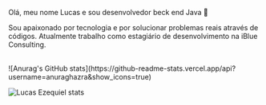 Olá, meu nome Lucas e sou desenvolvedor beck end Java 👋

Sou apaixonado por tecnologia e por solucionar problemas reais através de códigos. Atualmente trabalho como estagiário de desenvolvimento na iBlue Consulting. 

<br>
![Anurag's GitHub stats](https://github-readme-stats.vercel.app/api?username=anuraghazra&show_icons=true)


![Lucas Ezequiel stats](https://github-readme-stats.vercel.app/api?username=lucasbezq&show_icons=true&theme=radical)

<br>
